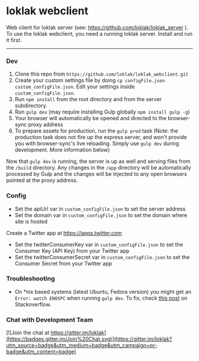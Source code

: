 loklak webclient
=====================================

Web client for loklak server (see: https://github.com/loklak/loklak_server ).
To use the loklak webclient, you need a running loklak server.
Install and run it first.

---

### Dev

1. Clone this repo from `https://github.com/loklak/loklak_webclient.git`
2. Create your custom settings file by doing
   `cp configFile.json custom_configFile.json`.
   Edit your settings inside `custom_configFile.json`.
3. Run `npm install` from the root directory and from the server subdirectory.
4. Run `gulp dev` (may require installing Gulp globally `npm install gulp -g`)
5. Your browser will automatically be opened and directed to the browser-sync
   proxy address
6. To prepare assets for production, run the `gulp prod` task (Note: the
   production task does not fire up the express server, and won't provide you
   with browser-sync's live reloading. Simply use `gulp dev` during
   development. More information below)

Now that `gulp dev` is running, the server is up as well and serving files
from the `/build` directory. Any changes in the `/app` directory will be
automatically processed by Gulp and the changes will be injected to any open
browsers pointed at the proxy address.

### Config

- Set the apiUrl var in `custom_configFile.json`
  to set the server address
- Set the domain var in `custom_configFile.json`
  to set the domain where site is hosted

Create a Twitter app at https://apps.twitter.com
- Set the twitterConsumerKey var in `custom_configFile.json`
  to set the Consumer Key (API Key) from your Twitter app
- Set the twitterConsumerSecret var in `custom_configFile.json`
  to set the Consumer Secret from your Twitter app


### Troubleshooting

- On *nix based systems (latest Ubuntu, Fedora version) you might get an
  `Error: watch ENOSPC` when running `gulp dev`.
   To fix, check [this post](http://stackoverflow.com/questions/16748737/grunt-watch-error-waiting-fatal-error-watch-enospc) on Stackoverflow. 

### Chat with Development Team

[![Join the chat at https://gitter.im/loklak](https://badges.gitter.im/Join%20Chat.svg)](https://gitter.im/loklak?utm_source=badge&utm_medium=badge&utm_campaign=pr-badge&utm_content=badge)
